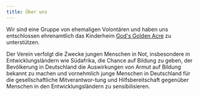```yaml
---
title: Über uns
---
```


Wir sind eine Gruppe von ehemaligen Volontären und haben uns entschlossen ehrenamtlich das Kinderheim [God's Golden Acre](http://www.godsgoldenacre.org "God's Golden Acre") zu unterstützen.  

Der Verein verfolgt die Zwecke jungen Menschen in Not, insbesondere in Entwicklungsländern wie Südafrika, die Chance auf Bildung zu geben, der Bevölkerung in Deutschland die Auswirkungen von Armut auf Bildung bekannt zu machen und vornehmlich junge Menschen in Deutschland für die gesellschaftliche Mitverantwor-tung und Hilfsbereitschaft gegenüber Menschen in den Entwicklungsländern zu sensibilisieren.


